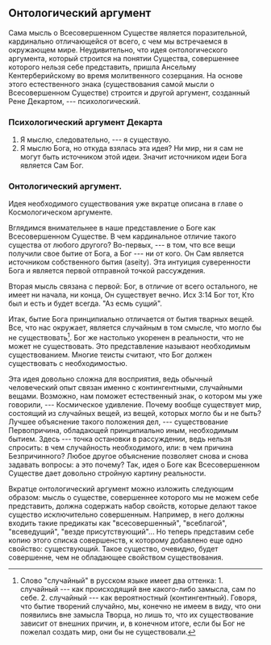 ## Онтологический аргумент

Сама мысль о Всесовершенном Существе является поразительной, кардинально отличающейся от всего, с чем мы встречаемся в окружающем мире. Неудивительно, что идея онтологического аргумента, который строится на понятии Существа, совершеннее которого нельзя себе представить, пришла Ансельму Кентерберийскому во время молитвенного созерцания. На основе этого естественного знака (существования самой мысли о Всесовершенном Существе) строится и другой аргумент, созданный Рене Декартом, --- психологический.

### Психологический аргумент Декарта

1. Я мыслю, следовательно, --- я существую.
2. Я мыслю Бога, но откуда взялась эта идея? Ни мир, ни я сам не могут быть источником этой идеи. Значит источником идеи Бога является Сам Бог.

### Онтологический аргумент.

Идея необходимого существования уже вкратце описана в главе о Космологическом аргументе.

Вглядимся внимательнее в наше представление о Боге как Всесовершенном Существе. В чем кардинальное отличие такого существа от любого другого? Во-первых, --- в том, что все вещи получили свое бытие от Бога, а Бог --- ни от кого. Он Сам является источником собственного бытия (aseity). Эта интуиция суверенности Бога и является первой отправной точкой рассуждения.

Вторая мысль связана с первой: Бог, в отличие от всего остального, не имеет ни начала, ни конца, Он существует вечно. Исх 3:14 Бог тот, Кто был и есть и будет всегда. "Аз есмь сущий".

Итак, бытие Бога принципиально отличается от бытия тварных вещей. Все, что нас окружает, является случайным  в том смысле, что могло бы не существовать[^oa0001]. Бог же настолько укоренен в реальности, что не может не существовать. Это представление называют необходимым существованием. Многие теисты считают, что Бог должен существовать с необходимостью. 

Эта идея довольно сложна для восприятия, ведь обычный человеческий опыт связан именно с контингентными, случайными вещами. Возможно, нам поможет естественный знак, о котором мы уже говорили, --- Космическое удивление. Почему вообще существует мир, состоящий из случайных вещей, из вещей, которых могло бы и не быть? Лучшее объяснение такого положения дел, --- существование Первопричина, обладающей принципиально иным, необходимым бытием. Здесь --- точка остановки в рассуждении, ведь нельзя спросить: в чем случайность необходимого, или: в чем причина Безпричинного? Любое другое объяснение позволяет снова и снова задавать вопросы: а это почему? Так, идея о Боге как Всесовершенном Существе дает довольно стройную картину реальности.

Вкратце онтологический аргумент можно изложить следующим образом: мысль о существе, совершеннее которого мы не можем себе представить, должна содержать набор свойств, которые делают такое существо исключительно совершенным. Например, в него должны входить такие предикаты как "всесовершенный", "всеблагой", "всеведущий", "везде присутствующий"... Но теперь представим себе копию этого списка совершенств, к которому добавлено еще одно свойство: существующий. Такое существо, очевидно, будет совершенне, чем не обладающее свойством существования. 


[^oa0001]: Слово "случайный" в русском языке имеет два оттенка: 1. случайный --- как происходящий вне какого-либо замысла, сам по себе. 2. случайный --- как вероятностный (контингентный). Говоря, что бытие творений случайно, мы, конечно не имеем в виду, что они появились вне замысла Творца, но лишь то, что их существование зависит от внешних причин, и, в конечном итоге, если бы Бог не пожелал создать мир, они бы не существовали.




<!--Третья мысль: говоря о свойствах Бога, мы неизбежно исходим из человеческих представлений о доброте, силе, знании, умножая их на бесконечность. То же самое касается и существования. Наше бытие кардинальным образом отличается от бытия Бога.-->

<!--Ты же Боже, во век пребываешь и лета Твоя не оскудеют
Бог сотворил все мерою, числом и весом (Премудрость) --- Бог не творит абсудра, Он рационален.-->
